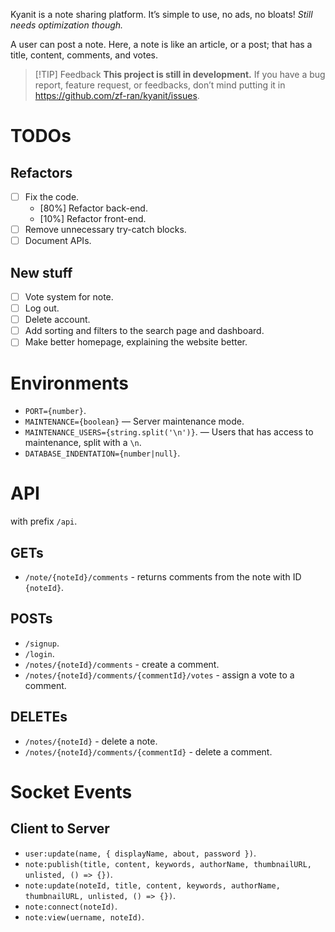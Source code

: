 Kyanit is a note sharing platform. It’s simple to use, no ads, no bloats! *Still needs optimization though.*

A user can post a note. Here, a note is like an article, or a post; that has a title, content, comments, and votes.

>	[!TIP] Feedback
>	**This project is still in development.** If you have a bug report, feature request, or feedbacks, don’t mind putting it in <https://github.com/zf-ran/kyanit/issues>.

# TODOs

## Refactors

- [ ] Fix the code.
	- [80%] Refactor back-end.
	- [10%] Refactor front-end.
- [ ] Remove unnecessary try-catch blocks.
- [ ] Document APIs.

## New stuff

- [ ] Vote system for note.
- [ ] Log out.
- [ ] Delete account.
- [ ] Add sorting and filters to the search page and dashboard.
- [ ] Make better homepage, explaining the website better.

# Environments

-	`PORT={number}`.
-	`MAINTENANCE={boolean}` — Server maintenance mode.
-	`MAINTENANCE_USERS={string.split('\n')}`. — Users that has access to maintenance, split with a `\n`.
-	`DATABASE_INDENTATION={number|null}`.

# API

with prefix `/api`.

## GETs

-	`/note/{noteId}/comments` - returns comments from the note with ID `{noteId}`.

## POSTs

-	`/signup`.
-	`/login`.
-	`/notes/{noteId}/comments` - create a comment.
-	`/notes/{noteId}/comments/{commentId}/votes` - assign a vote to a comment.

## DELETEs

-	`/notes/{noteId}` - delete a note.
-	`/notes/{noteId}/comments/{commentId}` - delete a comment.

# Socket Events

## Client to Server

-	`user:update(name, { displayName, about, password })`.
-	`note:publish(title, content, keywords, authorName, thumbnailURL, unlisted, () => {})`.
-	`note:update(noteId, title, content, keywords, authorName, thumbnailURL, unlisted, () => {})`.
-	`note:connect(noteId)`.
-	`note:view(uername, noteId)`.